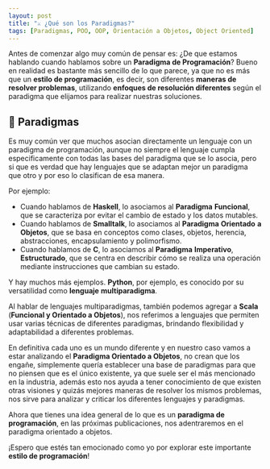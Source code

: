 ```yaml
---
layout: post
title: "⚔ ¿Qué son los Paradigmas?"
tags: [Paradigmas, POO, OOP, Orientación a Objetos, Object Oriented]
---
```


Antes de comenzar algo muy común de pensar es: ¿De que estamos hablando cuando hablamos sobre un **Paradigma de Programación**? Bueno en realidad es bastante más sencillo de lo que parece, ya que no es
más que un **estilo de programación**, es decir, son diferentes **maneras de resolver problemas**, utilizando **enfoques de resolución diferentes** según el paradigma que elijamos para realizar nuestras soluciones.

## 🎨 Paradigmas
Es muy común ver que muchos asocian directamente un lenguaje con un paradigma de programación,
aunque no siempre el lenguaje cumpla especificamente con todas las bases del paradigma que se lo asocia,
pero si que es verdad que hay lenguajes que se adaptan mejor un paradigma que otro y por eso lo clasifican de esa manera.

Por ejemplo:
- Cuando hablamos de **Haskell**, lo asociamos al **Paradigma** **Funcional**, que se caracteriza por evitar el cambio de estado y los datos mutables.
- Cuando hablamos de **Smalltalk**, lo asociamos al **Paradigma** **Orientado** **a** **Objetos**, que se basa en conceptos como clases, objetos, herencia, abstracciones, encapsulamiento y polimorfismo.
- Cuando hablamos de **C**, lo asociamos al **Paradigma** **Imperativo**, **Estructurado**, que se centra en describir cómo se realiza una operación mediante instrucciones que cambian su estado.

Y hay muchos más ejemplos. **Python**, por ejemplo, es conocido por su versatilidad como **lenguaje** **multiparadigma**.

Al hablar de lenguajes multiparadigmas, también podemos agregar a **Scala** (**Funcional y Orientado a Objetos**), nos referimos a lenguajes que permiten usar varias técnicas de diferentes paradigmas, brindando flexibilidad y adaptabilidad a diferentes problemas.

En definitiva cada uno es un mundo diferente y en nuestro caso vamos a estar analizando el **Paradigma Orientado a Objetos**,
no crean que los engañe, simplemente quería establecer una base de paradigmas para que no piensen que es el
único existente, ya que suele ser el más mencionado en la industria, además esto nos ayuda a tener conocimiento de
que existen otras visiones y quizás mejores maneras de resolver los mismos problemas,
nos sirve para analizar y criticar los diferentes lenguajes y paradigmas.

Ahora que tienes una idea general de lo que es un **paradigma de programación**, en las próximas publicaciones, nos adentraremos en el paradigma orientado a objetos. 

¡Espero que estés tan emocionado como yo por explorar este importante **estilo de programación**!
